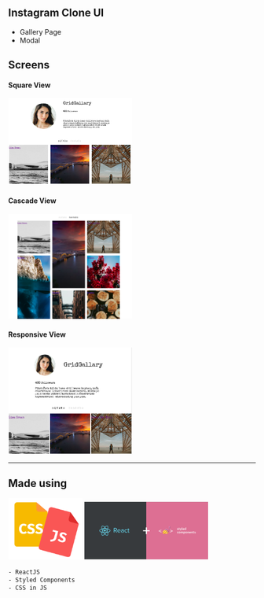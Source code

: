 ## Instagram Clone UI
- Gallery Page
- Modal


## Screens
#### Square View
<img src="./public/assets/img4.png"  style="width: 50%;"/>

#### Cascade View
<img src="./public/assets/img3.png"  style="width: 50%;"/>


#### Responsive View
<img src="./public/assets/img2.png"  style="width: 50%;"/>


<hr />


## Made using

<img src="./public/assets/img1.png"  style="width: 30%;"/>
<img src="./public/assets/img.png"  style="width: 50%;"/>





    - ReactJS
    - Styled Components
    - CSS in JS